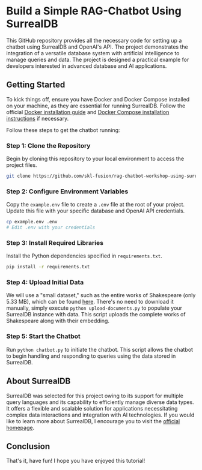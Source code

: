 # Build a Simple RAG-Chatbot Using SurrealDB

This GitHub repository provides all the necessary code for setting up a chatbot using SurrealDB and OpenAI's API. The project demonstrates the integration of a versatile database system with artificial intelligence to manage queries and data. The project is designed a practical example for developers interested in advanced database and AI applications.

## Getting Started
To kick things off, ensure you have Docker and Docker Compose installed on your machine, as they are essential for running SurrealDB. Follow the official [Docker installation guide](https://docs.docker.com/get-docker/) and [Docker Compose installation instructions](https://docs.docker.com/compose/install/) if necessary.

Follow these steps to get the chatbot running:

### Step 1: Clone the Repository
Begin by cloning this repository to your local environment to access the project files.

```bash
git clone https://github.com/skl-fusion/rag-chatbot-workshop-using-surrealdb.git
```

### Step 2: Configure Environment Variables
Copy the `example.env` file to create a `.env` file at the root of your project. Update this file with your specific database and OpenAI API credentials.

```bash
cp example.env .env
# Edit .env with your credentials
```

### Step 3: Install Required Libraries
Install the Python dependencies specified in `requirements.txt`.

```bash
pip install -r requirements.txt
```

### Step 4: Upload Initial Data
We will use a "small dataset," such as the entire works of Shakespeare (only 5.33 MB), which can be found [here](https://raw.githubusercontent.com/borkabrak/markov/master/Complete-Works-of-William-Shakespeare.txt). There's no need to download it manually, simply execute `python upload-documents.py` to populate your SurrealDB instance with data. This script uploads the complete works of Shakespeare along with their embedding.

### Step 5: Start the Chatbot
Run `python chatbot.py` to initiate the chatbot. This script allows the chatbot to begin handling and responding to queries using the data stored in SurrealDB.

## About SurrealDB

SurrealDB was selected for this project owing to its support for multiple query languages and its capability to efficiently manage diverse data types. It offers a flexible and scalable solution for applications necessitating complex data interactions and integration with AI technologies. If you would like to learn more about SurrealDB, I encourage you to visit the [official homepage](https://surrealdb.com/).

## Conclusion

That's it, have fun! I hope you have enjoyed this tutorial!